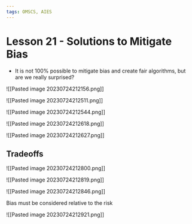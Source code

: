 ```yaml
---
tags: OMSCS, AIES
---
```

# Lesson 21 - Solutions to Mitigate Bias

- It is not 100% possible to mitigate bias and create fair algorithms, but are we really surprised?

![[Pasted image 20230724212156.png]]

![[Pasted image 20230724212511.png]]

![[Pasted image 20230724212544.png]]

![[Pasted image 20230724212618.png]]

![[Pasted image 20230724212627.png]]

## Tradeoffs
![[Pasted image 20230724212800.png]]

![[Pasted image 20230724212819.png]]

![[Pasted image 20230724212846.png]]

Bias must be considered relative to the risk

![[Pasted image 20230724212921.png]]

